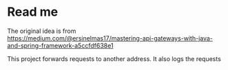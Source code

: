 # Read me

The original idea is from  
https://medium.com/@ersinelmas17/mastering-api-gateways-with-java-and-spring-framework-a5ccfdf638e1

This project forwards requests to another address. It also logs the requests